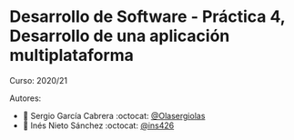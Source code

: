 # Desarrollo de Software - Práctica 4, Desarrollo de una aplicación multiplataforma

Curso: 2020/21

Autores:
* :bust_in_silhouette:   Sergio García Cabrera     :octocat: [@Olasergiolas](https://github.com/Olasergiolas)    
* :bust_in_silhouette:  Inés Nieto Sánchez     :octocat: [@ins426](https://github.com/ins426)
